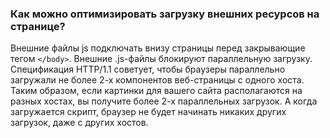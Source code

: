 ### Как можно оптимизировать загрузку внешних ресурсов на странице?

Внешние файлы js подключать внизу страницы перед закрывающие тегом `</body>`. Внешние .js-файлы блокируют параллельную загрузку. Спецификация HTTP/1.1 советует, чтобы браузеры параллельно загружали не более 2-х компонентов веб-страницы с одного хоста. Таким образом, если картинки для вашего сайта располагаются на разных хостах, вы получите более 2-х параллельных загрузок. А когда загружается скрипт, браузер не будет начинать никаких других загрузок, даже с других хостов.
